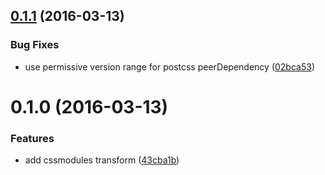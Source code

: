 <a name="0.1.1"></a>
## [0.1.1](https://github.com/nerdlabs/patternplate-transform-cssmodules/compare/v0.1.0...v0.1.1) (2016-03-13)


### Bug Fixes

* use permissive version range for postcss peerDependency ([02bca53](https://github.com/nerdlabs/patternplate-transform-cssmodules/commit/02bca53))



<a name="0.1.0"></a>
# 0.1.0 (2016-03-13)


### Features

* add cssmodules transform ([43cba1b](https://github.com/nerdlabs/patternplate-transform-cssmodules/commit/43cba1b))



